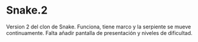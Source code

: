 # Snake.2
Version 2 del clon de Snake. Funciona, tiene marco y la serpiente se mueve continuamente. Falta añadir pantalla de presentación y niveles de dificultad.
